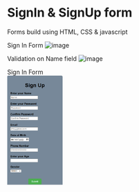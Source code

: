 # SignIn & SignUp form
 Forms build using HTML, CSS & javascript


Sign In Form 
![image](https://github.com/fasihgithub/SignIn_SignUp_form/assets/150343594/e2cbe491-a6b7-4b66-ad3f-e8e5b6c1f0a3)

Validation on Name field
![image](https://github.com/fasihgithub/SignIn_SignUp_form/assets/150343594/85ce5751-f315-4dd6-b5aa-745530a5fb32)

Sign In Form  
<img src="pic1.PNG" width="128"/>

